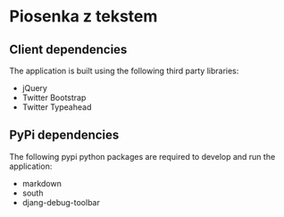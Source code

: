 # Piosenka z tekstem #

## Client dependencies ##

The application is built using the following third party libraries:
- jQuery
- Twitter Bootstrap
- Twitter Typeahead

## PyPi dependencies ##

The following pypi python packages are required to develop and run the application:

- markdown
- south
- djang-debug-toolbar
